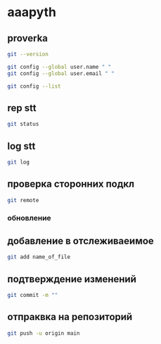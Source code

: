 # aaapyth

## proverka
```bash
git --version
```

```bash
git config --global user.name " "
git config --global user.email " "
```

```bash
git config --list

```
## rep stt
```bash
git status 
```
## log stt
```bash
git log
```
## проверка сторонних подкл
```bash
git remote
```
### обновление
## добавление в отслеживаеимое
```bash
git add name_of_file
```
## подтверждение изменений
```bash
git commit -m ""
```
## отпраквка на репозиторий
```bash
git push -u origin main
```
